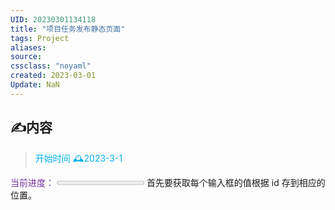 ```yaml
---
UID: 20230301134118 
title: "项目任务发布静态页面"
tags: Project
aliases: 
source: 
cssclass: "noyaml"
created: 2023-03-01
Update: NaN
---
```


## ✍内容
><font color="#00b0f0">开始时间 🕰2023-3-1</font>

<font color="#7030a0">当前进度：</font>
<progress  value="0" max="100">
    </progress>
首先要获取每个输入框的值根据 id 存到相应的位置。


